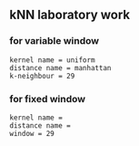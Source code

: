kNN laboratory work
---

### for variable window
```
kernel name = uniform
distance name = manhattan
k-neighbour = 29
```


### for fixed window
```
kernel name =
distance name =
window = 29
```
